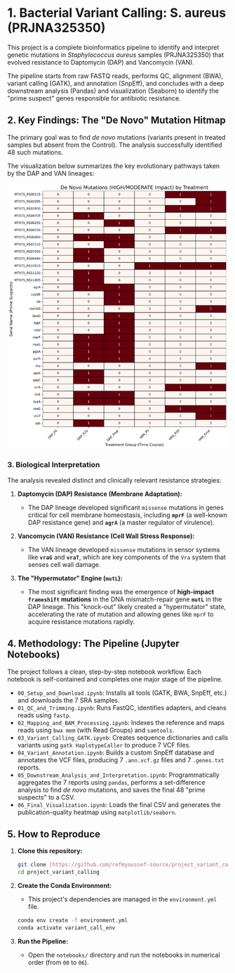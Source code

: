 # 1. Bacterial Variant Calling: S. aureus (PRJNA325350)

This project is a complete bioinformatics pipeline to identify and interpret genetic mutations in *Staphylococcus aureus* samples (PRJNA325350) that evolved resistance to Daptomycin (DAP) and Vancomycin (VAN).

The pipeline starts from raw FASTQ reads, performs QC, alignment (BWA), variant calling (GATK), and annotation (SnpEff), and concludes with a deep downstream analysis (Pandas) and visualization (Seaborn) to identify the "prime suspect" genes responsible for antibiotic resistance.

## 2. Key Findings: The "De Novo" Mutation Hitmap

The primary goal was to find *de novo* mutations (variants present in treated samples but absent from the Control). The analysis successfully identified 48 such mutations.

The visualization below summarizes the key evolutionary pathways taken by the DAP and VAN lineages:

![Heatmap of De Novo Mutations](results/figures/de_novo_mutations_heatmap.png)

### 3. Biological Interpretation

The analysis revealed distinct and clinically relevant resistance strategies:

1.  **Daptomycin (DAP) Resistance (Membrane Adaptation):**
    * The DAP lineage developed significant `missense` mutations in genes critical for cell membrane homeostasis, including **`mprF`** (a well-known DAP resistance gene) and **`agrA`** (a master regulator of virulence).

2.  **Vancomycin (VAN) Resistance (Cell Wall Stress Response):**
    * The VAN lineage developed `missense` mutations in sensor systems like **`vraG`** and **`vraT`**, which are key components of the `Vra` system that senses cell wall damage.

3.  **The "Hypermutator" Engine (`mutL`):**
    * The most significant finding was the emergence of **high-impact `frameshift` mutations** in the DNA mismatch-repair gene **`mutL`** in the DAP lineage. This "knock-out" likely created a "hypermutator" state, accelerating the rate of mutation and allowing genes like `mprF` to acquire resistance mutations rapidly.

## 4. Methodology: The Pipeline (Jupyter Notebooks)

The project follows a clean, step-by-step notebook workflow. Each notebook is self-contained and completes one major stage of the pipeline.

* `00_Setup_and_Download.ipynb`: Installs all tools (GATK, BWA, SnpEff, etc.) and downloads the 7 SRA samples.
* `01_QC_and_Trimming.ipynb`: Runs FastQC, identifies adapters, and cleans reads using `fastp`.
* `02_Mapping_and_BAM_Processing.ipynb`: Indexes the reference and maps reads using `bwa mem` (with Read Groups) and `samtools`.
* `03_Variant_Calling_GATK.ipynb`: Creates sequence dictionaries and calls variants using `gatk HaplotypeCaller` to produce 7 VCF files.
* `04_Variant_Annotation.ipynb`: Builds a custom SnpEff database and annotates the VCF files, producing 7 `.ann.vcf.gz` files and 7 `.genes.txt` reports.
* `05_Downstream_Analysis_and_Interpretation.ipynb`: Programmatically aggregates the 7 reports using `pandas`, performs a set-difference analysis to find *de novo* mutations, and saves the final 48 "prime suspects" to a CSV.
* `06_Final_Visualization.ipynb`: Loads the final CSV and generates the publication-quality heatmap using `matplotlib/seaborn`.

## 5. How to Reproduce

1.  **Clone this repository:**
    ```bash
    git clone [https://github.com/refmyoussef-source/project_variant_calling.git](https://github.com/refmyoussef-source/project_variant_calling.git)
    cd project_variant_calling
    ```

2.  **Create the Conda Environment:**
    * This project's dependencies are managed in the `environment.yml` file.
    ```bash
    conda env create -f environment.yml
    conda activate variant_call_env
    ```

3.  **Run the Pipeline:**
    * Open the `notebooks/` directory and run the notebooks in numerical order (from `00` to `06`).